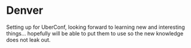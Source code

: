 # Denver
Setting up for UberConf, looking forward to learning new and interesting things... hopefully will be able to put them to use so the new knowledge does not leak out.
